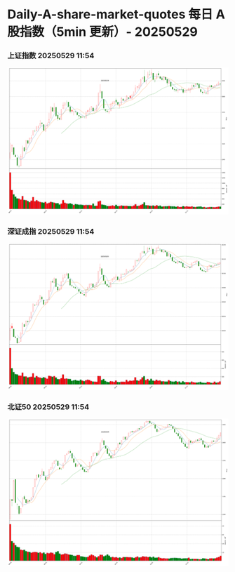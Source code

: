 
# Daily-A-share-market-quotes 每日 A 股指数（5min 更新）- 20250529

### 上证指数 20250529 11:54
![](./fig/2025/5/20250529-sh000001.png)

### 深证成指 20250529 11:54
![](./fig/2025/5/20250529-sz399001.png)

### 北证50 20250529 11:54
![](./fig/2025/5/20250529-bj899050.png)
